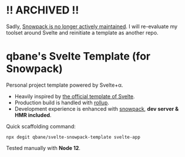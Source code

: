# !! ARCHIVED !!

Sadly, [Snowpack is no longer actively maintained](https://github.com/FredKSchott/snowpack#readme). I will re-evaluate my toolset around Svelte and reinitiate a template as another repo.

# qbane's Svelte Template (for Snowpack)

Personal project template powered by Svelte+α.

* Heavily inspired by [the official template of Svelte](https://github.com/sveltejs/template).
* Production build is handled with [rollup](https://rollupjs.org/).
* Development experience is enhanced with [snowpack](https://www.snowpack.dev/), **dev server & HMR included**.

Quick scaffolding command:

```
npx degit qbane/svelte-snowpack-template svelte-app
```

Tested manually with **Node 12**.

